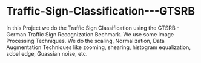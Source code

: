 # Traffic-Sign-Classification---GTSRB

In this Project we do the Traffic Sign Classification using the GTSRB - German Traffic Sign Recognization Bechmark. We use some Image Processing Techniques. 
We do the scaling, Normalization, Data Augmentation Techniques like zooming, shearing, histogram equalization, sobel edge, Guassian noise, etc. 
